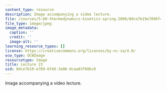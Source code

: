 ```yaml
---
content_type: resource
description: Image accompanying a video lecture.
file: /courses/5-60-thermodynamics-kinetics-spring-2008/8dce7b19e7896f463e068caa83f88bc0_lec23_th.jpg
file_type: image/jpeg
image_metadata:
  caption: ''
  credit: ''
  image-alt: ''
learning_resource_types: []
license: https://creativecommons.org/licenses/by-nc-sa/4.0/
ocw_type: OCWImage
resourcetype: Image
title: Lecture 23
uid: 8dce7b19-e789-6f46-3e06-8caa83f88bc0
---
```

Image accompanying a video lecture.